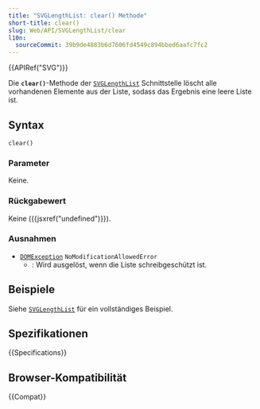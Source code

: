 ```yaml
---
title: "SVGLengthList: clear() Methode"
short-title: clear()
slug: Web/API/SVGLengthList/clear
l10n:
  sourceCommit: 39b9de4883b6d7606fd4549c894bbed6aafc7fc2
---
```


{{APIRef("SVG")}}

Die **`clear()`**-Methode der [`SVGLengthList`](/de/docs/Web/API/SVGLengthList) Schnittstelle löscht alle vorhandenen Elemente aus der Liste, sodass das Ergebnis eine leere Liste ist.

## Syntax

```js-nolint
clear()
```

### Parameter

Keine.

### Rückgabewert

Keine ({{jsxref("undefined")}}).

### Ausnahmen

- [`DOMException`](/de/docs/Web/API/DOMException) `NoModificationAllowedError`
  - : Wird ausgelöst, wenn die Liste schreibgeschützt ist.

## Beispiele

Siehe [`SVGLengthList`](/de/docs/Web/API/SVGLengthList) für ein vollständiges Beispiel.

## Spezifikationen

{{Specifications}}

## Browser-Kompatibilität

{{Compat}}
